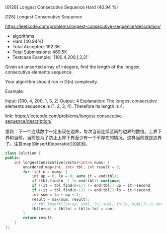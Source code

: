 [0128] Longest Consecutive Sequence                                 Hard   (40.94 %)

<!--front-->	
[128] Longest Consecutive Sequence  

https://leetcode.com/problems/longest-consecutive-sequence/description/

* algorithms
* Hard (40.94%)
* Total Accepted:    192.3K
* Total Submissions: 469.5K
* Testcase Example:  '[100,4,200,1,3,2]'

Given an unsorted array of integers, find the length of the longest consecutive elements sequence.

Your algorithm should run in O(n) complexity.

Example:


Input: [100, 4, 200, 1, 3, 2]
Output: 4
Explanation: The longest consecutive elements sequence is [1, 2, 3, 4]. Therefore its length is 4.







<!--back-->

link: https://leetcode.com/problems/longest-consecutive-sequence/description/

思路：下一个连续数字一定出现在边界，每次当前连续区间的边界的数值。上界下界和当前，当前是为了防止上界下界至少有一个不存在的情况，这样当前就是边界了。注意map的insert和operator[]的区别。

```cpp
class Solution {
public:
    int longestConsecutive(vector<int>& nums) {
        unordered_map<int, int> tbl; int result = 0;
        for (int n : nums) {
            int up = 0, lo = 0; auto it = end(tbl);
            if (tbl.find(n  ) != end(tbl)) continue;
            if ((it = tbl.find(n+1)) != end(tbl)) up = it->second;
            if ((it = tbl.find(n-1)) != end(tbl)) lo = it->second;
            int sum = lo + up + 1;
            result = max(sum, result);
            // tbl.insert({{n+up, sum}, {n, sum}, {n-lo, sum}}); // Wrong Answer.
            tbl[n+up] = tbl[n] = tbl[n-lo] = sum;
        }
        return result;
    }
};
```


